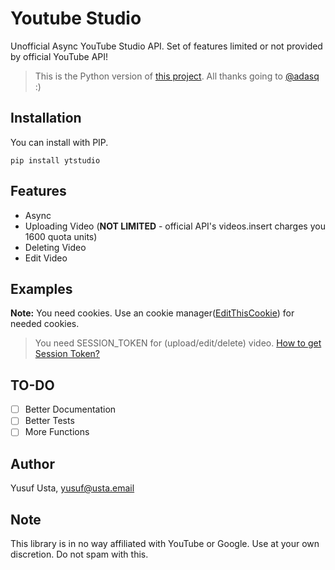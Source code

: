 # Youtube Studio

Unofficial Async YouTube Studio API. Set of features limited or not provided by official YouTube API!

> This is the Python version of [this project](https://github.com/adasq/youtube-studio). All thanks going to [@adasq](https://github.com/adasq) :)

## Installation

You can install with PIP.

`pip install ytstudio`

## Features

- Async
- Uploading Video (**NOT LIMITED** - official API's videos.insert charges you 1600 quota units)
- Deleting Video
- Edit Video

## Examples

**Note:** You need cookies. Use an cookie manager([EditThisCookie](https://chrome.google.com/webstore/detail/editthiscookie/fngmhnnpilhplaeedifhccceomclgfbg?hl=tr)) for needed cookies.

> You need SESSION_TOKEN for (upload/edit/delete) video. [How to get Session Token?](https://github.com/adasq/youtube-studio#preparing-authentication)

## TO-DO

- [ ] Better Documentation
- [ ] Better Tests
- [ ] More Functions

## Author

Yusuf Usta, yusuf@usta.email

## Note

This library is in no way affiliated with YouTube or Google. Use at your own discretion. Do not spam with this.
